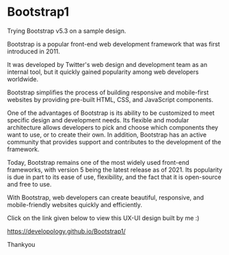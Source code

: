 # Bootstrap1
Trying Bootstrap v5.3 on a sample design.

Bootstrap is a popular front-end web development framework that was first introduced in 2011.

It was developed by Twitter's web design and development team as an internal tool, but it quickly gained popularity among web developers worldwide.

Bootstrap simplifies the process of building responsive and mobile-first websites by providing pre-built HTML, CSS, and JavaScript components.

One of the advantages of Bootstrap is its ability to be customized to meet specific design and development needs. Its flexible and modular architecture allows developers to pick and choose which components they want to use, or to create their own. In addition, Bootstrap has an active community that provides support and contributes to the development of the framework.


Today, Bootstrap remains one of the most widely used front-end frameworks, with version 5 being the latest release as of 2021. Its popularity is due in part to its ease of use, flexibility, and the fact that it is open-source and free to use. 

With Bootstrap, web developers can create beautiful, responsive, and mobile-friendly websites quickly and efficiently.

Click on the link given below to view this UX-UI design built by me :)

https://developology.github.io/Bootstrap1/

Thankyou
